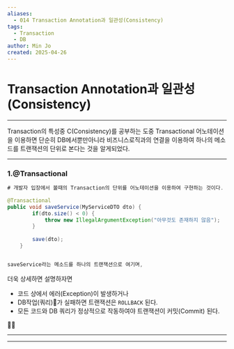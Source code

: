 ```yaml
---
aliases:
  - 014 Transaction Annotation과 일관성(Consistency)
tags:
  - Transaction
  - DB
author: Min Jo
created: 2025-04-26
---
```

# Transaction Annotation과 일관성(Consistency)
---

Transaction의 특성중 C(Consistency)를 공부하는 도중 Transactional 어노테이션을 이용하면 
단순히 DB에서뿐만아니라 비즈니스로직과의 연결을 이용하여 하나의 메소드를 트랜잭션의 단위로 본다는 것을 알게되었다.

---
### 1.@Transactional

```java
# 개발자 입장에서 볼때의 Transaction의 단위를 어노테이션을 이용하여 구현하는 것이다.

@Transactional 
public void saveService(MyServiceDTO dto) {
		if(dto.size() < 0) {
			throw new IllegalArgumentException("아무것도 존재하지 않음");
		}
		
		save(dto);
	}


saveService라는 메소드를 하나의 트랜잭션으로 여기며, 

```

더욱 상세하면 설명하자면
- 코드 상에서 에러(Exception)이 발생하거나 
- DB작업(쿼리)가 실패하면 트랜잭션은 `ROLLBACK` 된다.
- 모든 코드와 DB 쿼리가 정상적으로 작동하여야 트랜잭션이 커밋(Commit) 된다.

🏃‍♂️


---



---



